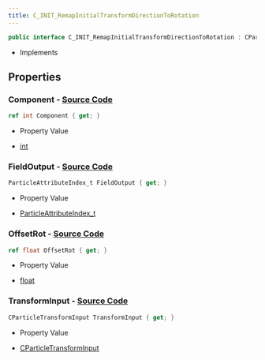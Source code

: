 ```yaml
---
title: C_INIT_RemapInitialTransformDirectionToRotation
---
```


```csharp
public interface C_INIT_RemapInitialTransformDirectionToRotation : CParticleFunctionInitializer, CParticleFunction, ISchemaClass<CParticleFunction>, ISchemaClass<CParticleFunctionInitializer>, ISchemaClass<C_INIT_RemapInitialTransformDirectionToRotation>, ISchemaField, ISchemaClass, INativeHandle
```

- Implements

## Properties

### **Component** - [Source Code](https://github.com/swiftly-solution/swiftlys2/blob/main/managed/src/SwiftlyS2.Generated/Schemas/Interfaces/C_INIT_RemapInitialTransformDirectionToRotation.cs#L22)

```csharp
ref int Component { get; }
```

- Property Value

- [int](https://learn.microsoft.com/dotnet/api/system.int32)

### **FieldOutput** - [Source Code](https://github.com/swiftly-solution/swiftlys2/blob/main/managed/src/SwiftlyS2.Generated/Schemas/Interfaces/C_INIT_RemapInitialTransformDirectionToRotation.cs#L18)

```csharp
ParticleAttributeIndex_t FieldOutput { get; }
```

- Property Value

- [ParticleAttributeIndex_t](/docs/api/shared/schemadefinitions/particleattributeindex_t)

### **OffsetRot** - [Source Code](https://github.com/swiftly-solution/swiftlys2/blob/main/managed/src/SwiftlyS2.Generated/Schemas/Interfaces/C_INIT_RemapInitialTransformDirectionToRotation.cs#L20)

```csharp
ref float OffsetRot { get; }
```

- Property Value

- [float](https://learn.microsoft.com/dotnet/api/system.single)

### **TransformInput** - [Source Code](https://github.com/swiftly-solution/swiftlys2/blob/main/managed/src/SwiftlyS2.Generated/Schemas/Interfaces/C_INIT_RemapInitialTransformDirectionToRotation.cs#L16)

```csharp
CParticleTransformInput TransformInput { get; }
```

- Property Value

- [CParticleTransformInput](/docs/api/shared/schemadefinitions/cparticletransforminput)

